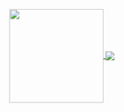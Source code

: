 <div>
  <a href="https://github.com/MostafaKhattab0">
   <img align="center" height="170" src="https://github-readme-stats.vercel.app/api/top-langs/?username=MostafaKhattab0&layout=compact&langs_count=16&theme=dracula"/>
  <img align="center" src="https://github-readme-stats.vercel.app/api?username=MostafaKhattab0&show_icons=true&theme=dracula&include_all_commits=true&count_private=true&hide=issues"/>
</div>

